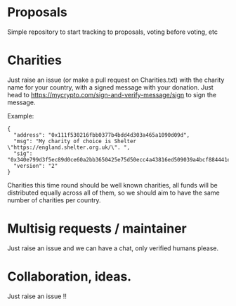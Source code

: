 # Proposals
Simple repository to start tracking to proposals, voting before voting, etc

# Charities
Just raise an issue (or make a pull request on Charities.txt) with the charity name for your country, with a signed message with your donation. Just head to https://mycrypto.com/sign-and-verify-message/sign to sign the message.

Example:
```
{
  "address": "0x111f530216fbb0377b4bdd4d303a465a1090d09d",
  "msg": "My charity of choice is Shelter \"https://england.shelter.org.uk/\". ",
  "sig": "0x340e799d3f5ec89d0ce60a2bb3650425e75d50ecc4a43816ed509039a4bcf884441e30a279ac79fad1580526bf41eed79808eb8387f72a2154d5ab679dd639141c",
  "version": "2"
}
```

Charities this time round should be well known charities, all funds will be distributed equally across all of them, so we should aim to have the same number of charities per country.

# Multisig requests / maintainer
Just raise an issue and we can have a chat, only verified humans please.

# Collaboration, ideas.
Just raise an issue !!
